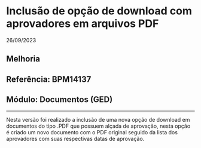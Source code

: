 # Inclusão de opção de download com aprovadores em arquivos PDF
26/09/2023
## Melhoria
## Referência: BPM14137
## Módulo: Documentos (GED)
***

Nesta versão foi realizado a inclusão de uma nova opção de download em documentos do tipo .PDF que possuem alçada de aprovação, nesta opção é criado um novo documento com o PDF original seguido da lista dos aprovadores com suas respectivas datas de aprovação.
